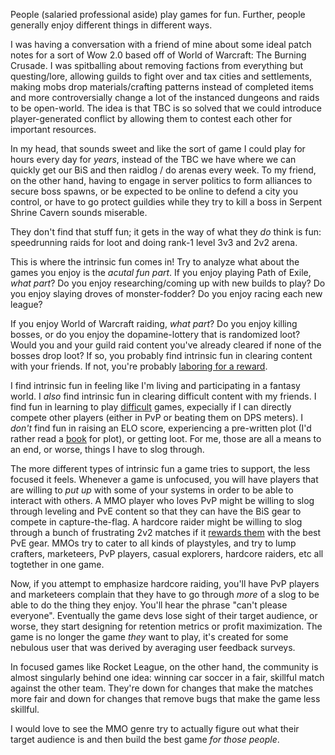 People (salaried professional aside) play games for fun. Further, people
generally enjoy different things in different ways.

I was having a conversation with a friend of mine about some ideal patch notes
for a sort of Wow 2.0 based off of World of Warcraft: The Burning Crusade. I
was spitballing about removing factions from everything but questing/lore,
allowing guilds to fight over and tax cities and settlements, making mobs drop
materials/crafting patterns instead of completed items and more controversially
change a lot of the instanced dungeons and raids to be open-world. The idea is
that TBC is so solved that we could introduce player-generated conflict by
allowing them to contest each other for important resources.

In my head, that sounds sweet and like the sort of game I could play for hours
every day for *years*, instead of the TBC we have where we can quickly get our
BiS and then raidlog / do arenas every week. To my friend, on the other hand,
having to engage in server politics to form alliances to secure boss spawns,
or be expected to be online to defend a city you control, or have to go protect
guildies while they try to kill a boss in Serpent Shrine Cavern sounds miserable.

They don't find that stuff fun; it gets in the way of what they *do* think is
fun: speedrunning raids for loot and doing rank-1 level 3v3 and 2v2 arena.

This is where the intrinsic fun comes in! Try to analyze what about the games you
enjoy is the *acutal fun part*. If you enjoy playing Path of Exile, *what part*?
Do you enjoy researching/coming up with new builds to play? Do you enjoy
slaying droves of monster-fodder? Do you enjoy racing each new league?

If you enjoy World of Warcraft raiding, *what part*? Do you enjoy killing bosses,
or do you enjoy the dopamine-lottery that is randomized loot? Would you and
your guild raid content you've already cleared if none of the bosses drop loot?
If so, you probably find intrinsic fun in clearing content with your friends.
If not, you're probably [laboring for a reward](/posts/make-it-always-good).

I find intrinsic fun in feeling like I'm living and participating in a fantasy
world. I *also* find intrinsic fun in clearing difficult content with my friends.
I find fun in learning to play
[difficult](http://beaushinkle.xyz/posts/what-is-difficulty) games, expecially
if I can directly compete other players (either in PvP or beating them on DPS
meters). I *don't* find fun in raising an ELO score, experiencing a pre-written
plot (I'd rather read a
[book](https://en.wikipedia.org/wiki/Malazan_Book_of_the_Fallen) for plot), or
getting loot. For me, those are all a means to an end, or worse, things I have
to slog through.

The more different types of intrinsic fun a game tries to support, the less
focused it feels.  Whenever a game is unfocused, you will have players that are
willing to *put up* with some of your systems in order to be able to interact
with others. A MMO player who loves PvP might be willing to slog through
leveling and PvE content so that they can have the BiS gear to compete in
capture-the-flag. A hardcore raider might be willing to slog through a bunch of
frustrating 2v2 matches if it [rewards them](/posts/make-it-always-good) with
the best PvE gear. MMOs try to cater to all kinds of playstyles, and try to
lump crafters, marketeers, PvP players, casual explorers, hardcore raiders, etc
all togtether in one game.

Now, if you attempt to emphasize hardcore raiding, you'll have PvP players and
marketeers complain that they have to go through *more* of a slog to be able to
do the thing they enjoy. You'll hear the phrase "can't please everyone". Eventually
the game devs lose sight of their target audience, or worse, they start designing
for retention metrics or profit maximization. The game is no longer the game *they*
want to play, it's created for some nebulous user that was derived by averaging
user feedback surveys.

In focused games like Rocket League, on the other hand, the community is almost
singularly behind one idea: winning car soccer in a fair, skillful match
against the other team. They're down for changes that make the matches more fair
and down for changes that remove bugs that make the game less skillful.

I would love to see the MMO genre try to actually figure out what their target
audience is and then build the best game *for those people*.
